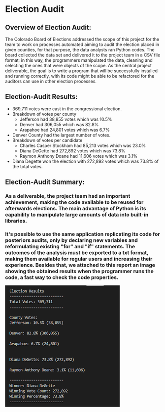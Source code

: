 # Election Audit

## Overview of Election Audit: 
The Colorado Board of Elections addressed the scope of this project for the team to work on processes automated aiming to audit the election placed in given counties, for that purpose, the data analysts ran Python codes. The board collected the data set and delivered it to the project team in a CSV file format; in this way, the programmers manipulated the data, cleaning and selecting the ones that were objects of the scope. 
As the central project deliverable, the goal is to write a program that will be successfully installed and running correctly,  with its code might be able to be refactored for the auditors can use in other election processes. 

## Election-Audit Results: 
- 369,711 votes were cast in the congressional election.
- Breakdown of votes per county
  - Jefferson had 38,855 votes which was 10.5%
  - Denver had 306,055 which was 82.8%
  -  Arapahoe had 24,801 votes which was 6.7%
- Denver County had the largest number of votes.
- Breakdown of votes per candidate
  - Charles Casper Stockham had 85,213 votes which was 23.0%
  - Diana DeGette had 272,892 votes which was 73.8%
  - Raymon Anthony Doane had 11,606 votes which was 3.1%
- Diana Degette won the election with 272,892 votes which was 73.8% of the total votes.

## Election-Audit Summary: 
### As a deliverable, the project team had an important achievement, making the code available to be reused for afterwards elections. The main advantage of Python is its capability to manipulate large amounts of data into built-in libraries.
### It's possible to use the same application replicating its code for posteriors audits, only by declaring new variables and reformulating existing "for" and "if" statements. The outcomes of the analysis must be exported to a txt format, making them available for regular users and increasing their experience. Besides that, we attached to this report an image showing the obtained results when the programmer runs the code, a fast way to check the code properties.

![](Resources/election_analysis_result.png)
